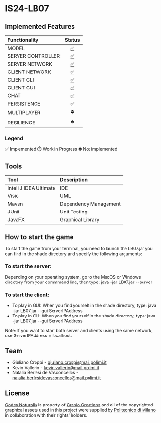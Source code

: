 # IS24-LB07

## Implemented Features

| Functionality  | Status |
| :------------- | :-------------: |
| MODEL  | [:white_check_mark:](https://github.com/nataliaberlesi/ing-sw-24/tree/master/src/main/java/it/polimi/ingsw/Server/Model)  |
| SERVER CONTROLLER  | [:white_check_mark:](https://github.com/nataliaberlesi/ing-sw-24/tree/master/src/main/java/it/polimi/ingsw/Server/Controller)  |
| SERVER NETWORK  | [:white_check_mark:](https://github.com/nataliaberlesi/ing-sw-24/tree/master/src/main/java/it/polimi/ingsw/Server/Network)  |
| CLIENT NETWORK  | [:white_check_mark:](https://github.com/nataliaberlesi/ing-sw-24/tree/master/src/main/java/it/polimi/ingsw/Client/Network)  |
| CLIENT CLI  | [:white_check_mark:](https://github.com/nataliaberlesi/ing-sw-24/tree/master/src/main/java/it/polimi/ingsw/Client/View/CLI)  |
| CLIENT GUI  | [:white_check_mark:](https://github.com/nataliaberlesi/ing-sw-24/tree/master/src/main/java/it/polimi/ingsw/Client/View/GUI)  |
| CHAT | [:white_check_mark:](https://github.com/nataliaberlesi/ing-sw-24/blob/master/src/main/java/it/polimi/ingsw/Server/Controller/GameController.java)  |
| PERSISTENCE  | [:white_check_mark:](https://github.com/nataliaberlesi/ing-sw-24/blob/master/src/main/java/it/polimi/ingsw/Server/Controller/PersistenceHandler.java)  |
| MULTIPLAYER  | :no_entry: |
| RESILIENCE  | :no_entry: |

### Legend

:white_check_mark: Implemented   :stopwatch: Work in Progress   :no_entry: Not implemented

## Tools

| Tool  | Description |
| :------------- | :------------- |
| IntelliJ IDEA Ultimate  | IDE  |
| Visio | UML  |
| Maven | Dependency Management  |
| JUnit  | Unit Testing  |
| JavaFX  | Graphical Library  |

## How to start the game
To start the game from your terminal, you need to launch the LB07.jar you can find in the shade directory and specify the following arguments:

### To start the server:
Depending on your operating system, go to the MacOS or Windows directory from your commmand line, then type: java -jar LB07.jar --server

### To start the client:
* To play in GUI:
When you find yourself in the shade directory, type: java -jar LB07.jar --gui ServerIPAddress
* To play in CLI: 
When you find yourself in the shade directory, type: java -jar LB07.jar --gui ServerIPAddress

Note: If you want to start both server and clients using the same network, use ServerIPAddress = localhost.

## Team

* Giuliano Croppi - giuliano.croppi@mail.polimi.it
* Kevin Vallerin - kevin.vallerin@mail.polimi.it
* Natalia Berlesi de Vasconcellos - natalia.berlesidevasconcellos@mail.polimi.it

## License

[Codex Naturalis](https://www.craniocreations.it/prodotto/codex-naturalis) is property of [Cranio Creations](https://www.craniocreations.it) and all of the copyrighted graphical assets used in this project were supplied by [Politecnico di Milano](https://www.polimi.it) in collaboration with their rights' holders.
